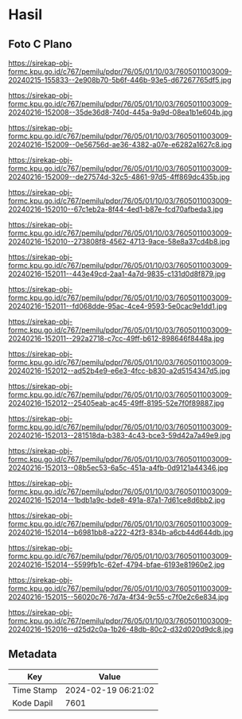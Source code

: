 # Hasil

## Foto C Plano

https://sirekap-obj-formc.kpu.go.id/c767/pemilu/pdpr/76/05/01/10/03/7605011003009-20240215-155833--2e908b70-5b6f-446b-93e5-d67267765df5.jpg

https://sirekap-obj-formc.kpu.go.id/c767/pemilu/pdpr/76/05/01/10/03/7605011003009-20240216-152008--35de36d8-740d-445a-9a9d-08ea1b1e604b.jpg

https://sirekap-obj-formc.kpu.go.id/c767/pemilu/pdpr/76/05/01/10/03/7605011003009-20240216-152009--0e56756d-ae36-4382-a07e-e6282a1627c8.jpg

https://sirekap-obj-formc.kpu.go.id/c767/pemilu/pdpr/76/05/01/10/03/7605011003009-20240216-152009--de27574d-32c5-4861-97d5-4ff869dc435b.jpg

https://sirekap-obj-formc.kpu.go.id/c767/pemilu/pdpr/76/05/01/10/03/7605011003009-20240216-152010--67c1eb2a-8f44-4ed1-b87e-fcd70afbeda3.jpg

https://sirekap-obj-formc.kpu.go.id/c767/pemilu/pdpr/76/05/01/10/03/7605011003009-20240216-152010--273808f8-4562-4713-9ace-58e8a37cd4b8.jpg

https://sirekap-obj-formc.kpu.go.id/c767/pemilu/pdpr/76/05/01/10/03/7605011003009-20240216-152011--443e49cd-2aa1-4a7d-9835-c131d0d8f879.jpg

https://sirekap-obj-formc.kpu.go.id/c767/pemilu/pdpr/76/05/01/10/03/7605011003009-20240216-152011--fd068dde-95ac-4ce4-9593-5e0cac9e1dd1.jpg

https://sirekap-obj-formc.kpu.go.id/c767/pemilu/pdpr/76/05/01/10/03/7605011003009-20240216-152011--292a2718-c7cc-49ff-b612-898646f8448a.jpg

https://sirekap-obj-formc.kpu.go.id/c767/pemilu/pdpr/76/05/01/10/03/7605011003009-20240216-152012--ad52b4e9-e6e3-4fcc-b830-a2d5154347d5.jpg

https://sirekap-obj-formc.kpu.go.id/c767/pemilu/pdpr/76/05/01/10/03/7605011003009-20240216-152012--25405eab-ac45-49ff-8195-52e7f0f89887.jpg

https://sirekap-obj-formc.kpu.go.id/c767/pemilu/pdpr/76/05/01/10/03/7605011003009-20240216-152013--281518da-b383-4c43-bce3-59d42a7a49e9.jpg

https://sirekap-obj-formc.kpu.go.id/c767/pemilu/pdpr/76/05/01/10/03/7605011003009-20240216-152013--08b5ec53-6a5c-451a-a4fb-0d9121a44346.jpg

https://sirekap-obj-formc.kpu.go.id/c767/pemilu/pdpr/76/05/01/10/03/7605011003009-20240216-152014--1bdb1a9c-bde8-491a-87a1-7d61ce8d6bb2.jpg

https://sirekap-obj-formc.kpu.go.id/c767/pemilu/pdpr/76/05/01/10/03/7605011003009-20240216-152014--b6981bb8-a222-42f3-834b-a6cb44d644db.jpg

https://sirekap-obj-formc.kpu.go.id/c767/pemilu/pdpr/76/05/01/10/03/7605011003009-20240216-152014--5599fb1c-62ef-4794-bfae-6193e81960e2.jpg

https://sirekap-obj-formc.kpu.go.id/c767/pemilu/pdpr/76/05/01/10/03/7605011003009-20240216-152015--56020c76-7d7a-4f34-9c55-c7f0e2c6e834.jpg

https://sirekap-obj-formc.kpu.go.id/c767/pemilu/pdpr/76/05/01/10/03/7605011003009-20240216-152016--d25d2c0a-1b26-48db-80c2-d32d020d9dc8.jpg


## Metadata

| Key        | Value               |
| ---------- | ------------------- |
| Time Stamp | 2024-02-19 06:21:02 |
| Kode Dapil | 7601                |



